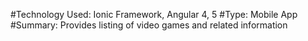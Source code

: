 #Technology Used: Ionic Framework, Angular 4, 5 
#Type: Mobile App 
#Summary: Provides listing of video games and related information
